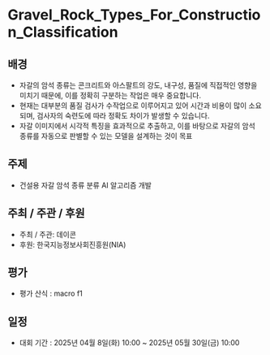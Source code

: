 # Gravel_Rock_Types_For_Construction_Classification
## 배경
- 자갈의 암석 종류는 콘크리트와 아스팔트의 강도, 내구성, 품질에 직접적인 영향을 미치기 때문에, 이를 정확히 구분하는 작업은 매우 중요합니다.
- 현재는 대부분의 품질 검사가 수작업으로 이루어지고 있어 시간과 비용이 많이 소요되며, 검사자의 숙련도에 따라 정확도 차이가 발생할 수 있습니다.
- 자갈 이미지에서 시각적 특징을 효과적으로 추출하고, 이를 바탕으로 자갈의 암석 종류를 자동으로 판별할 수 있는 모델을 설계하는 것이 목표

## 주제
- 건설용 자갈 암석 종류 분류 AI 알고리즘 개발

## 주최 / 주관 / 후원
- 주최 / 주관: 데이콘
- 후원: 한국지능정보사회진흥원(NIA)

## 평가
- 평가 산식 : macro f1

## 일정
- 대회 기간 : 2025년 04월 8일(화) 10:00 ~ 2025년 05월 30일(금) 10:00